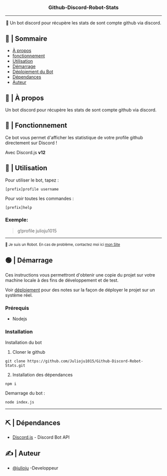 <h3 align="center">Github-Discord-Robot-Stats</h3>

---

<p align="center"> 🤖 Un bot discord pour récupère les stats de sont compte github via discord.
    <br> 
</p>

## 📝 | Sommaire

- [À propos](#about)
- [fonctionnement](#working)
- [Utilisation](#usage)
- [Démarrage](#getting_started)
- [Déploiement du Bot](#deployment)
- [Dépendances](#built_using)
- [Auteur](#authors)

## 🧐 | À propos <a name = "about"></a>

Un bot discord pour récupère les stats de sont compte github via discord.


## 💭 | Fonctionnement <a name = "working"></a>

Ce bot vous permet d'afficher les statistique de votre profile github directement sur Discord !

Avec Discord.js **v12**

## 🤯 | Utilisation <a name = "usage"></a>

Pour utiliser le bot, tapez :

```
[prefix]profile username
```

Pour voir toutes les commandes : 
```
[prefix]help
```
### Exemple:

> g!profile julioju1015

---

<sup>👾 Je suis un Robot. En cas de problème, contactez moi ici [mon Site](https://julioju.fr)</sup>


## 🟢 | Démarrage <a name = "getting_started"></a>

Ces instructions vous permettront d'obtenir une copie du projet sur votre machine locale à des fins de développement et de test. 

Voir [déploiement](#deployment) pour des notes sur la façon de déployer le projet sur un système réel.

### Prérequis

- Nodejs

### Installation <a name = "deployment"></a>

Installation du bot

1. Cloner le github

```
git clone https://github.com/Julioju1015/Github-Discord-Robot-Stats.git
```

2. Installation des dépendances

```
npm i
```

Demarrage du bot :

```
node index.js
```

---


## ⛏️ | Dépendances <a name = "built_using"></a>

- [Discord.js](https://discord.js.org/#/) - Discord Bot API


## ✍️ | Auteur <a name = "authors"></a>

- [@julioju](https://github.com/julioju1015) -Developpeur


